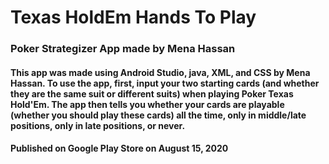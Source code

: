 # Texas HoldEm Hands To Play
### Poker Strategizer App made by Mena Hassan
#### This app was made using Android Studio, java, XML, and CSS by Mena Hassan. To use the app, first, input your two starting cards (and whether they are the same suit or different suits) when playing Poker Texas Hold'Em. The app then tells you whether your cards are playable (whether you should play these cards) all the time, only in middle/late positions, only in late positions, or never.

#### Published on Google Play Store on August 15, 2020
